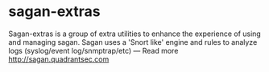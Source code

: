 sagan-extras
============

Sagan-extras is a group of extra utilities to enhance the experience of using and managing sagan. Sagan uses a 'Snort like' engine and rules to analyze logs (syslog/event log/snmptrap/etc) — Read more  http://sagan.quadrantsec.com